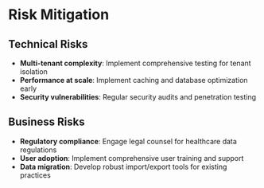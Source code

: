 # Risk Mitigation

## Technical Risks
- **Multi-tenant complexity**: Implement comprehensive testing for tenant isolation
- **Performance at scale**: Implement caching and database optimization early
- **Security vulnerabilities**: Regular security audits and penetration testing

## Business Risks
- **Regulatory compliance**: Engage legal counsel for healthcare data regulations
- **User adoption**: Implement comprehensive user training and support
- **Data migration**: Develop robust import/export tools for existing practices
